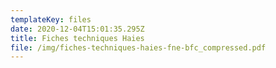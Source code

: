 ```yaml
---
templateKey: files
date: 2020-12-04T15:01:35.295Z
title: Fiches techniques Haies
file: /img/fiches-techniques-haies-fne-bfc_compressed.pdf
---
```

